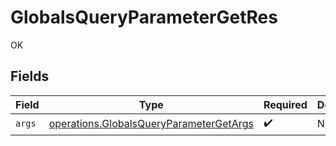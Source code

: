 # GlobalsQueryParameterGetRes

OK


## Fields

| Field                                                                                              | Type                                                                                               | Required                                                                                           | Description                                                                                        |
| -------------------------------------------------------------------------------------------------- | -------------------------------------------------------------------------------------------------- | -------------------------------------------------------------------------------------------------- | -------------------------------------------------------------------------------------------------- |
| `args`                                                                                             | [operations.GlobalsQueryParameterGetArgs](../../models/operations/globalsqueryparametergetargs.md) | :heavy_check_mark:                                                                                 | N/A                                                                                                |